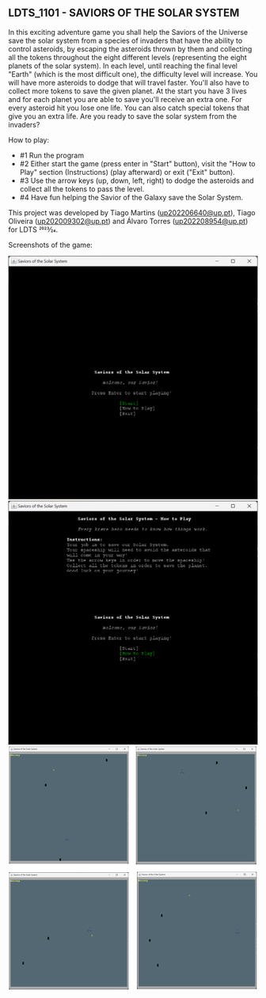 ## LDTS_1101 - SAVIORS OF THE SOLAR SYSTEM

In this exciting adventure game you shall help the Saviors of the Universe save the solar system from a species of invaders that have the ability to control asteroids, by escaping the asteroids thrown by them and collecting all the tokens throughout the eight different levels (representing the eight planets of the solar system). In each level, until reaching the final level "Earth" (which is the most difficult one), the difficulty level will increase. You will have more asteroids to dodge that will travel faster. You'll also have to collect more tokens to save the given planet. At the start you have 3 lives and for each planet you are able to save you'll receive an extra one. For every asteroid hit you lose one life. You can also catch special tokens that give you an extra life. Are you ready to save the solar system from the invaders?

How to play:
- #1 Run the program
- #2 Either start the game (press enter in "Start" button), visit the "How to Play" section (Instructions) (play afterward) or exit ("Exit" button).
- #3 Use the arrow keys (up, down, left, right) to dodge the asteroids and collect all the tokens to pass the level.
- #4 Have fun helping the Savior of the Galaxy save the Solar System.

This project was developed by Tiago Martins (up202206640@up.pt), Tiago Oliveira (up202009302@up.pt) and Álvaro Torres (up202208954@up.pt) for LDTS 2023⁄24.

Screenshots of the game:

![img](docs/images/MainMenu.png)
![img](docs/images/InstructionsMenu.png)
![img](docs/images/ingame.png)